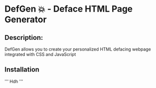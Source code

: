 # DefGen 💥 - Deface HTML Page Generator

## Description:

DefGen allows you to create your personalized HTML defacing webpage integrated with CSS and JavaScript 

## Installation

'''
Hdh
'''
 


